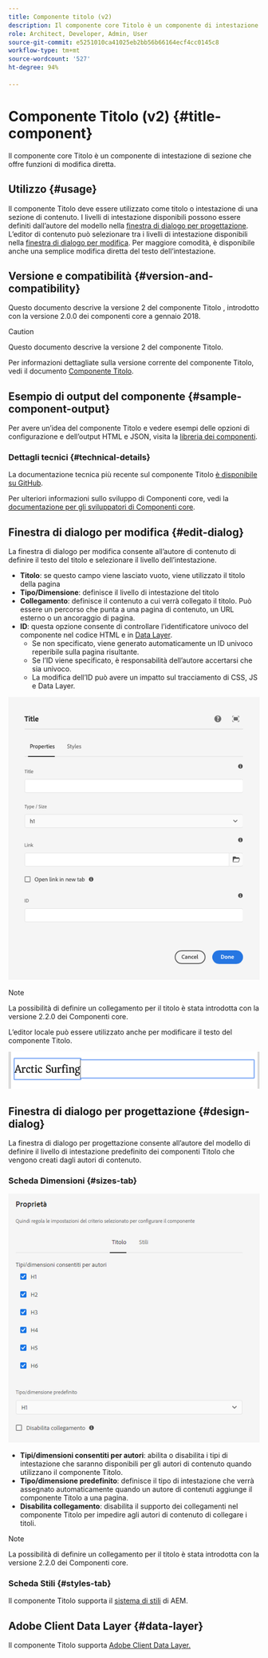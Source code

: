 ```yaml
---
title: Componente titolo (v2)
description: Il componente core Titolo è un componente di intestazione di sezione che offre funzioni di modifica diretta.
role: Architect, Developer, Admin, User
source-git-commit: e5251010ca41025eb2bb56b66164ecf4cc0145c8
workflow-type: tm+mt
source-wordcount: '527'
ht-degree: 94%

---
```



# Componente Titolo (v2) {#title-component}

Il componente core Titolo è un componente di intestazione di sezione che offre funzioni di modifica diretta.

## Utilizzo {#usage}

Il componente Titolo deve essere utilizzato come titolo o intestazione di una sezione di contenuto. I livelli di intestazione disponibili possono essere definiti dall’autore del modello nella [finestra di dialogo per progettazione](#design-dialog). L’editor di contenuto può selezionare tra i livelli di intestazione disponibili nella [finestra di dialogo per modifica](#edit-dialog). Per maggiore comodità, è disponibile anche una semplice modifica diretta del testo dell’intestazione.

## Versione e compatibilità {#version-and-compatibility}

Questo documento descrive la versione 2 del componente Titolo , introdotto con la versione 2.0.0 dei componenti core a gennaio 2018.

>[!CAUTION]
>
>Questo documento descrive la versione 2 del componente Titolo.
>
>Per informazioni dettagliate sulla versione corrente del componente Titolo, vedi il documento [Componente Titolo](/help/components/title.md).

## Esempio di output del componente {#sample-component-output}

Per avere un’idea del componente Titolo e vedere esempi delle opzioni di configurazione e dell’output HTML e JSON, visita la [libreria dei componenti](https://adobe.com/go/aem_cmp_library_title_it).

### Dettagli tecnici {#technical-details}

La documentazione tecnica più recente sul componente Titolo [è disponibile su GitHub](https://adobe.com/go/aem_cmp_tech_title_v2_it).

Per ulteriori informazioni sullo sviluppo di Componenti core, vedi la [documentazione per gli sviluppatori di Componenti core](/help/developing/overview.md).

## Finestra di dialogo per modifica {#edit-dialog}

La finestra di dialogo per modifica consente all’autore di contenuto di definire il testo del titolo e selezionare il livello dell’intestazione.

* **Titolo**: se questo campo viene lasciato vuoto, viene utilizzato il titolo della pagina
* **Tipo/Dimensione**: definisce il livello di intestazione del titolo
* **Collegamento**: definisce il contenuto a cui verrà collegato il titolo. Può essere un percorso che punta a una pagina di contenuto, un URL esterno o un ancoraggio di pagina.
* **ID**: questa opzione consente di controllare l’identificatore univoco del componente nel codice HTML e in [Data Layer](/help/developing/data-layer/overview.md).
   * Se non specificato, viene generato automaticamente un ID univoco reperibile sulla pagina risultante.
   * Se l’ID viene specificato, è responsabilità dell’autore accertarsi che sia univoco.
   * La modifica dell’ID può avere un impatto sul tracciamento di CSS, JS e Data Layer.

![Finestra di dialogo per modifica del componente Titolo](/help/assets/title-edit.png)

>[!NOTE]
>
>La possibilità di definire un collegamento per il titolo è stata introdotta con la versione 2.2.0 dei Componenti core.

L’editor locale può essere utilizzato anche per modificare il testo del componente Titolo.

![Modifica diretta del componente Titolo](/help/assets/title-edit-inline.png)

## Finestra di dialogo per progettazione {#design-dialog}

La finestra di dialogo per progettazione consente all’autore del modello di definire il livello di intestazione predefinito dei componenti Titolo che vengono creati dagli autori di contenuto.

### Scheda Dimensioni {#sizes-tab}

![Finestra di dialogo per progettazione del componente Titolo](/help/assets/title-design.png)

* **Tipi/dimensioni consentiti per autori**: abilita o disabilita i tipi di intestazione che saranno disponibili per gli autori di contenuto quando utilizzano il componente Titolo.
* **Tipo/dimensione predefinito**: definisce il tipo di intestazione che verrà assegnato automaticamente quando un autore di contenuti aggiunge il componente Titolo a una pagina.
* **Disabilita collegamento**: disabilita il supporto dei collegamenti nel componente Titolo per impedire agli autori di contenuto di collegare i titoli.

>[!NOTE]
>
>La possibilità di definire un collegamento per il titolo è stata introdotta con la versione 2.2.0 dei Componenti core.

### Scheda Stili {#styles-tab}

Il componente Titolo supporta il [sistema di stili](/help/get-started/authoring.md#component-styling) di AEM.

## Adobe Client Data Layer {#data-layer}

Il componente Titolo supporta [Adobe Client Data Layer.](/help/developing/data-layer/overview.md)
